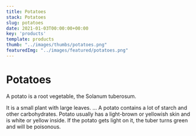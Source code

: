 ```yaml
---
title: Potatoes
stack: Potatoes
slug: potatoes
date: 2021-01-03T00:00:00+00:00
key: 'products'
template: products
thumb: "../images/thumbs/potatoes.png"
featuredImg: "../images/featured/potatoes.png"
---
```

# Potatoes

A potato is a root vegetable, the Solanum tuberosum.

It is a small plant with large leaves. ... A potato contains a lot of starch and other carbohydrates. Potato usually has a light-brown or yellowish skin and is white or yellow inside. If the potato gets light on it, the tuber turns green and will be poisonous.